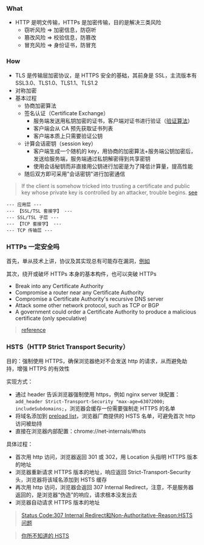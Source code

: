 ### What

- HTTP 是明文传输，HTTPs 是加密传输，目的是解决三类风险
  + 窃听风险 => 加密信息，防窃听 
  + 篡改风险 => 校验信息，防篡改
  + 冒充风险 => 身份证书，防冒充


### How

- TLS 是传输层加密协议，是 HTTPS 安全的基础，其前身是 SSL，主流版本有 SSL3.0、TLS1.0、TLS1.1、TLS1.2
- 对称加密
- 基本过程
  + 协商加密算法
  + 签名认证（Certificate Exchange）
    - 服务端发送用私钥加密的证书，客户端对证书进行验证（[验证算法](https://www.ssl.com/article/browsers-and-certificate-validation/)）
    - 客户端会从 CA 预先获取证书列表
    - 客户端本质上只需要验证公钥
  + 计算会话密钥（session key）
    - 客户端生成一个随机的 key，用协商的加密算法+服务端公钥加密后，发送给服务端，服务端通过私钥解密得到共享密钥
    - 使用会话秘钥而非直接用公钥进行加密是为了降低计算量，提高性能
  + 随后双方即可采用"会话密钥"进行加密通信

> If the client is somehow tricked into trusting a certificate and public key whose private key is controlled by an attacker, trouble begins. [see](https://robertheaton.com/2014/03/27/how-does-https-actually-work/)

```
--- 应用层 ---
--- 【SSL/TSL 套接字】 ---
--- SSL/TSL 子层 ---
--- 【TCP 套接字】 ---
--- TCP 传输层 ---
```


### HTTPs 一定安全吗

首先，单从技术上讲，协议及其实现总有可能存在漏洞，[例如](https://robertheaton.com/2015/04/06/the-ssl-freak-vulnerability/)

其次，绕开或破坏 HTTPs 本身的基本构件，也可以突破 HTTPs

- Break into any Certificate Authority
- Compromise a router near any Certificate Authority
- Compromise a Certificate Authority's recursive DNS server
- Attack some other network protocol, such as TCP or BGP
- A government could order a Certificate Authority to produce a malicious certificate (only speculative)

> [reference](https://love2dev.com/blog/how-https-works/)


### HSTS（HTTP Strict Transport Security）

目的：强制使用 HTTPS，确保浏览器绝对不会发送 http 的请求，从而避免劫持，增强 HTTPS 的有效性

实现方式：

- 通过 header 告诉浏览器强制使用 https，例如 nginx server 块配置：`add_header Strict-Transport-Security "max-age=63072000; includeSubdomains;`，浏览器会缓存一份需要强制走 HTTPS 的名单
- 将域名添加到 [preload list](https://hstspreload.org)，浏览器厂商提供的 HSTS 名单，可避免首次 http 访问被劫持
- 直接在浏览器内部配置：chrome://net-internals/#hsts

具体过程：

- 首次用 http 访问，浏览器返回 301 或 302，用 Location 头指明 HTTPS 版本的地址
- 浏览器重新请求 HTTPS 版本的地址，响应返回 Strict-Transport-Security 头，浏览器将该域名添加到 HSTS 缓存
- 再次用 http 访问，浏览器会返回 307 Internal Redirect，注意，不是服务器返回的，是浏览器“伪造”的响应，请求根本没发出去
- 浏览器自动请求 HTTPS 版本的地址

> [Status Code:307 Internal Redirect和Non-Authoritative-Reason:HSTS问题](https://www.jianshu.com/p/005f3466b714)

> [你所不知道的 HSTS](http://www.barretlee.com/blog/2015/10/22/hsts-intro/)
